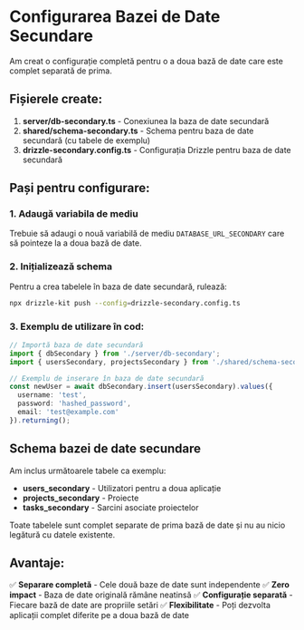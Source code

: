 # Configurarea Bazei de Date Secundare

Am creat o configurație completă pentru o a doua bază de date care este complet separată de prima.

## Fișierele create:

1. **server/db-secondary.ts** - Conexiunea la baza de date secundară
2. **shared/schema-secondary.ts** - Schema pentru baza de date secundară (cu tabele de exemplu)
3. **drizzle-secondary.config.ts** - Configurația Drizzle pentru baza de date secundară

## Pași pentru configurare:

### 1. Adaugă variabila de mediu
Trebuie să adaugi o nouă variabilă de mediu `DATABASE_URL_SECONDARY` care să pointeze la a doua bază de date.

### 2. Inițializează schema
Pentru a crea tabelele în baza de date secundară, rulează:
```bash
npx drizzle-kit push --config=drizzle-secondary.config.ts
```

### 3. Exemplu de utilizare în cod:

```typescript
// Importă baza de date secundară
import { dbSecondary } from './server/db-secondary';
import { usersSecondary, projectsSecondary } from './shared/schema-secondary';

// Exemplu de inserare în baza de date secundară
const newUser = await dbSecondary.insert(usersSecondary).values({
  username: 'test',
  password: 'hashed_password',
  email: 'test@example.com'
}).returning();
```

## Schema bazei de date secundare

Am inclus următoarele tabele ca exemplu:
- **users_secondary** - Utilizatori pentru a doua aplicație
- **projects_secondary** - Proiecte
- **tasks_secondary** - Sarcini asociate proiectelor

Toate tabelele sunt complet separate de prima bază de date și nu au nicio legătură cu datele existente.

## Avantaje:

✅ **Separare completă** - Cele două baze de date sunt independente
✅ **Zero impact** - Baza de date originală rămâne neatinsă
✅ **Configurație separată** - Fiecare bază de date are propriile setări
✅ **Flexibilitate** - Poți dezvolta aplicații complet diferite pe a doua bază de date